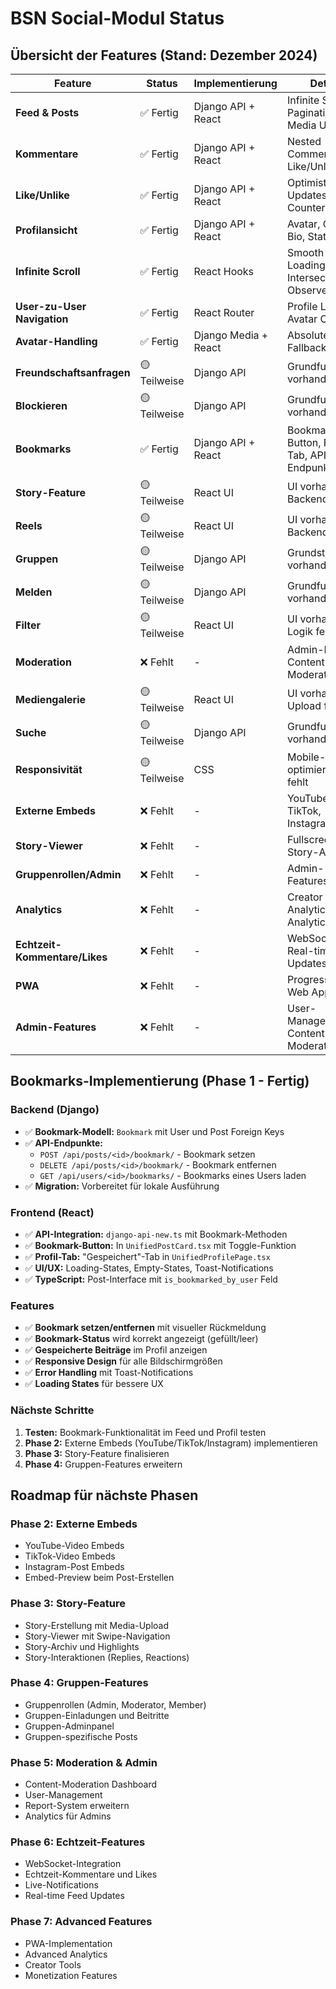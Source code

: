 # BSN Social-Modul Status

## Übersicht der Features (Stand: Dezember 2024)

| Feature | Status | Implementierung | Details |
|---------|--------|----------------|---------|
| **Feed & Posts** | ✅ Fertig | Django API + React | Infinite Scroll, Pagination, Media Upload |
| **Kommentare** | ✅ Fertig | Django API + React | Nested Comments, Like/Unlike |
| **Like/Unlike** | ✅ Fertig | Django API + React | Optimistic Updates, Counter |
| **Profilansicht** | ✅ Fertig | Django API + React | Avatar, Cover, Bio, Stats |
| **Infinite Scroll** | ✅ Fertig | React Hooks | Smooth Loading, Intersection Observer |
| **User-zu-User Navigation** | ✅ Fertig | React Router | Profile Links, Avatar Clicks |
| **Avatar-Handling** | ✅ Fertig | Django Media + React | Absolute URLs, Fallbacks |
| **Freundschaftsanfragen** | 🟡 Teilweise | Django API | Grundfunktionen vorhanden |
| **Blockieren** | 🟡 Teilweise | Django API | Grundfunktionen vorhanden |
| **Bookmarks** | ✅ Fertig | Django API + React | Bookmark-Button, Profil-Tab, API-Endpunkte |
| **Story-Feature** | 🟡 Teilweise | React UI | UI vorhanden, Backend fehlt |
| **Reels** | 🟡 Teilweise | React UI | UI vorhanden, Backend fehlt |
| **Gruppen** | 🟡 Teilweise | Django API | Grundstruktur vorhanden |
| **Melden** | 🟡 Teilweise | Django API | Grundfunktionen vorhanden |
| **Filter** | 🟡 Teilweise | React UI | UI vorhanden, Logik fehlt |
| **Moderation** | ❌ Fehlt | - | Admin-Panel, Content-Moderation |
| **Mediengalerie** | 🟡 Teilweise | React UI | UI vorhanden, Upload fehlt |
| **Suche** | 🟡 Teilweise | Django API | Grundfunktionen vorhanden |
| **Responsivität** | 🟡 Teilweise | CSS | Mobile-optimiert, Tablet fehlt |
| **Externe Embeds** | ❌ Fehlt | - | YouTube, TikTok, Instagram |
| **Story-Viewer** | ❌ Fehlt | - | Fullscreen Story-Anzeige |
| **Gruppenrollen/Admin** | ❌ Fehlt | - | Admin-Features, Rollen |
| **Analytics** | ❌ Fehlt | - | Creator Analytics, Admin Analytics |
| **Echtzeit-Kommentare/Likes** | ❌ Fehlt | - | WebSocket, Real-time Updates |
| **PWA** | ❌ Fehlt | - | Progressive Web App |
| **Admin-Features** | ❌ Fehlt | - | User-Management, Content-Moderation |

## Bookmarks-Implementierung (Phase 1 - Fertig)

### Backend (Django)
- ✅ **Bookmark-Modell:** `Bookmark` mit User und Post Foreign Keys
- ✅ **API-Endpunkte:**
  - `POST /api/posts/<id>/bookmark/` - Bookmark setzen
  - `DELETE /api/posts/<id>/bookmark/` - Bookmark entfernen  
  - `GET /api/users/<id>/bookmarks/` - Bookmarks eines Users laden
- ✅ **Migration:** Vorbereitet für lokale Ausführung

### Frontend (React)
- ✅ **API-Integration:** `django-api-new.ts` mit Bookmark-Methoden
- ✅ **Bookmark-Button:** In `UnifiedPostCard.tsx` mit Toggle-Funktion
- ✅ **Profil-Tab:** "Gespeichert"-Tab in `UnifiedProfilePage.tsx`
- ✅ **UI/UX:** Loading-States, Empty-States, Toast-Notifications
- ✅ **TypeScript:** Post-Interface mit `is_bookmarked_by_user` Feld

### Features
- ✅ **Bookmark setzen/entfernen** mit visueller Rückmeldung
- ✅ **Bookmark-Status** wird korrekt angezeigt (gefüllt/leer)
- ✅ **Gespeicherte Beiträge** im Profil anzeigen
- ✅ **Responsive Design** für alle Bildschirmgrößen
- ✅ **Error Handling** mit Toast-Notifications
- ✅ **Loading States** für bessere UX

### Nächste Schritte
1. **Testen:** Bookmark-Funktionalität im Feed und Profil testen
2. **Phase 2:** Externe Embeds (YouTube/TikTok/Instagram) implementieren
3. **Phase 3:** Story-Feature finalisieren
4. **Phase 4:** Gruppen-Features erweitern

## Roadmap für nächste Phasen

### Phase 2: Externe Embeds
- YouTube-Video Embeds
- TikTok-Video Embeds  
- Instagram-Post Embeds
- Embed-Preview beim Post-Erstellen

### Phase 3: Story-Feature
- Story-Erstellung mit Media-Upload
- Story-Viewer mit Swipe-Navigation
- Story-Archiv und Highlights
- Story-Interaktionen (Replies, Reactions)

### Phase 4: Gruppen-Features
- Gruppenrollen (Admin, Moderator, Member)
- Gruppen-Einladungen und Beitritte
- Gruppen-Adminpanel
- Gruppen-spezifische Posts

### Phase 5: Moderation & Admin
- Content-Moderation Dashboard
- User-Management
- Report-System erweitern
- Analytics für Admins

### Phase 6: Echtzeit-Features
- WebSocket-Integration
- Echtzeit-Kommentare und Likes
- Live-Notifications
- Real-time Feed Updates

### Phase 7: Advanced Features
- PWA-Implementation
- Advanced Analytics
- Creator Tools
- Monetization Features 